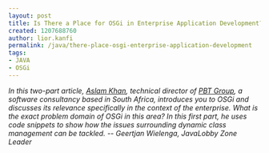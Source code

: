 ```yaml
---
layout: post
title: Is There a Place for OSGi in Enterprise Application Development?
created: 1207688760
author: lior.kanfi
permalink: /java/there-place-osgi-enterprise-application-development
tags:
- JAVA
- OSGi
---
```

<p><span class="thmr_call" id="thmr_42"><span class="thmr_call" id="thmr_6"><p><i>In this two-part article, <a href="http://aslamkhan.net/">Aslam Khan</a>, technical director of <a href="http://www.pbt.co.za/">PBT Group</a>, a software consultancy based in South Africa, introduces you to OSGi and discusses its relevance specifically in the context of the enterprise. What is the exact problem domain of OSGi in this area? In this first part, he uses code snippets to show how the issues surrounding dynamic class management can be tackled. -- </i><i>Geertjan Wielenga, JavaLobby Zone Leader</i></p></span></span></p>
